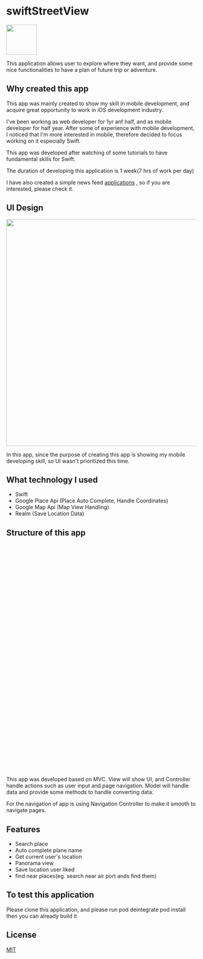 # swiftStreetView  
<img src="https://user-images.githubusercontent.com/55787141/86472343-9e1ee380-bd71-11ea-8b28-7e3ff3d0c3e6.png" width="80" height="80"> 

This application allows user to explore where they want, and provide some nice functionalities to have a plan of future trip or adventure.

## Why created this app

This app was mainly created to show my skill in mobile development, and acquire great opportunity to work in iOS development industry.

I've been working as web developer for 1yr anf half, and as mobile developer for half year. After some of experience with mobile development, I noticed that I'm more interested in mobile, therefore decided to focus working on it especially Swift. 

This app was developed after watching of some tutorials to have fundamental skills for Swift. 

The duration of developing this application is 1 week(7 hrs of work per day)

I have also created a simple news feed [applications](https://github.com/Soma-dev0808/swiftNewsFeed)
, so if you are interested, please check it.

 

## UI Design

<img src="https://user-images.githubusercontent.com/55787141/86478961-d1676f80-bd7d-11ea-9fbd-a91a4a5ae0e3.png" width="950" height="600"> 

In this app, since the purpose of creating this app is showing my mobile developing skill, so UI wasn't prioritized this time.

## What technology I used

* Swift
* Google Place Api (Place Auto Complete, Handle Coordinates)
* Google Map Api (Map View Handling)
* Realm (Save Location Data)

## Structure of this app

<img src="https://user-images.githubusercontent.com/55787141/86480678-0f19c780-bd81-11ea-8026-219ff084e6f2.png" width="0" height="600"> 

This app was developed based on MVC. View will show UI, and Controller handle actions such as user input and page navigation. Model will handle data and provide some methods to handle converting data.

For the navigation of app is using Navigation Controller to make it smooth to navigate pages.

## Features

* Search place
* Auto complete plane name
* Get current user's location
* Panorama view
* Save location user liked
* find near places(eg. search near air port ands find them)

## To test this application

Please clone this application, and please run
pod deintegrate
pod install
then you can already build it

## License
[MIT](https://github.com/Soma-dev0808/swiftStreetView/blob/master/LICENSE)
